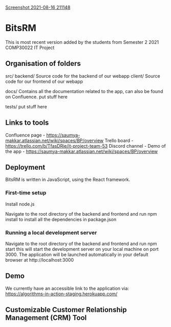 [Screenshot 2021-08-16 211148](https://user-images.githubusercontent.com/55272244/130385729-2f5c0d34-4268-49c0-9602-3b1123f07cc6.png)
# BitsRM
This is most recent version added by the students from Semester 2 2021 COMP30022 IT Project

## Organisation of folders
src/
backend/
Source code for the backend of our webapp
client/
Source code for our frontend of our webapp

docs/
Contains all the documentation related to the app, can also be found on Confluence.
put stuff here
  
tests/
put stuff here

## Links to tools
Confluence page - https://saumya-makkar.atlassian.net/wiki/spaces/BP/overview
Trello board - https://trello.com/b/TfasDRie/it-project-team-53
Discord channel - 
Demo of the app - https://saumya-makkar.atlassian.net/wiki/spaces/BP/overview

## Deployment
BitsRM is written in JavaScript, using the React framework.

### First-time setup
Install node.js 

Navigate to the root directory of the backend and frontend and run npm install to install all the dependencies in package.json

### Running a local development server

Navigate to the root directory of the backend and frontend and run npm start this will start the development server on your local machine on port 3000. The application will be launched automatically in your default browser at http://localhost:3000

## Demo
We currently have an accessible link to the application via: https://algorithms-in-action-staging.herokuapp.com/

## Customizable Customer Relationship Management (CRM) Tool
